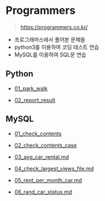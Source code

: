 # Programmers

> https://programmers.co.kr/

- 프로그래머스에서 풀어본 문제들
- python3를 이용하여 코딩 테스트 연습
- MySQL를 이용하여 SQL문 연습



## Python

- [01_park_walk](https://github.com/JungMJ322/Practice/blob/master/programmers/Python/01_park_walk.md)

- [02_report_result](https://github.com/JungMJ322/Practice/blob/master/programmers/Python/02_report_result.md)



## MySQL

- [01_check_contents](https://github.com/JungMJ322/Practice/blob/master/programmers/MySQL/01_check_contents.md)

- [02_check_contents_case](https://github.com/JungMJ322/Practice/blob/master/programmers/MySQL/02_check_contents_case.md)

- [03_avg_car_rental.md](https://github.com/JungMJ322/Programmers/blob/master/MySQL/03_avg_car_rental.md)

- [04_check_largest_views_file.md](https://github.com/JungMJ322/Programmers/blob/master/MySQL/04_check_largest_views_file.md)

- [05_rent_per_month_car.md](https://github.com/JungMJ322/Programmers/blob/master/MySQL/05_rent_per_month_car.md)

- [06_rand_car_status.md](https://github.com/JungMJ322/Programmers/blob/master/MySQL/06_rand_car_status.md)